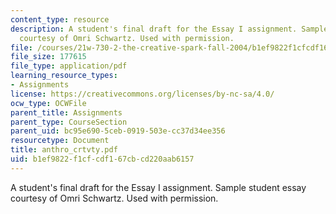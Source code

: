 ```yaml
---
content_type: resource
description: A student's final draft for the Essay I assignment. Sample student essay
  courtesy of Omri Schwartz. Used with permission.
file: /courses/21w-730-2-the-creative-spark-fall-2004/b1ef9822f1cfcdf167cbcd220aab6157_anthro_crtvty.pdf
file_size: 177615
file_type: application/pdf
learning_resource_types:
- Assignments
license: https://creativecommons.org/licenses/by-nc-sa/4.0/
ocw_type: OCWFile
parent_title: Assignments
parent_type: CourseSection
parent_uid: bc95e690-5ceb-0919-503e-cc37d34ee356
resourcetype: Document
title: anthro_crtvty.pdf
uid: b1ef9822-f1cf-cdf1-67cb-cd220aab6157
---
```

A student's final draft for the Essay I assignment. Sample student essay courtesy of Omri Schwartz. Used with permission.
